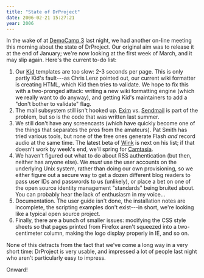 ```yaml
---
title: "State of DrProject"
date: 2006-02-21 15:27:21
year: 2006
---
```

In the wake of  at <a href="http://barcamp.pbwiki.com/TorCampDemoCamp3">DemoCamp 3</a> last night, we had another on-line meeting this morning about the state of DrProject.  Our original aim was to release it at the end of January; we're now looking at the first week of March, and it may slip again.  Here's the current to-do list:
<ol>
	<li>Our <a href="http://kid.lesscode.org/">Kid</a> templates are too slow: 2-3 seconds per page.  This is only partly Kid's fault---as Chris Lenz pointed out, our current wiki formatter is creating HTML, which Kid then tries to validate.  We hope to fix this with a two-pronged attack: writing a new wiki formatting engine (which we really want to do anyway), and getting Kid's maintainers to add a "don't bother to validate" flag.</li>
	<li>The mail subsystem still isn't hooked up.  <a href="http://www.exim.org">Exim</a> vs. <a href="http://www.sendmail.org">Sendmail</a> is part of the problem, but so is the code that was written last summer.</li>
	<li>We still don't have any screencasts (which have quickly become one of the things that separates the pros from the amateurs).  Pat Smith has tried various tools, but none of the free ones generate Flash <em>and</em> record audio at the same time.  The latest beta of <a href="http://www.debugmode.com/wink/">Wink</a> is next on his list; if that doesn't work by week's end, we'll spring for <a href="http://www.techsmith.com/camtasia.asp">Camtasia</a>.</li>
	<li>We haven't figured out what to do about RSS authentication (but then, neither has anyone else).  We <em>must</em> use the user accounts on the underlying Unix system, rather than doing our own provisioning, so we either figure out a secure way to get a dozen different blog readers to pass user IDs and passwords to us (unlikely), or place a bet on one of the open source identity management "standards" being bruited about.  You can probably hear the lack of enthusiasm in my voice...</li>
	<li>Documentation.  The user guide isn't done, the installation notes are incomplete, the scripting examples don't exist---in short, we're looking like a typical open source project.</li>
	<li>Finally, there are a bunch of smaller issues: modifying the CSS style sheets so that pages printed from Firefox aren't squeezed into a two-centimeter column, making the logo display properly in IE, and so on.</li>
</ol>
None of this detracts from the fact that we've come a long way in a very short time: DrProject is very usable, and impressed a lot of people last night who aren't particularly easy to impress.

Onward!

